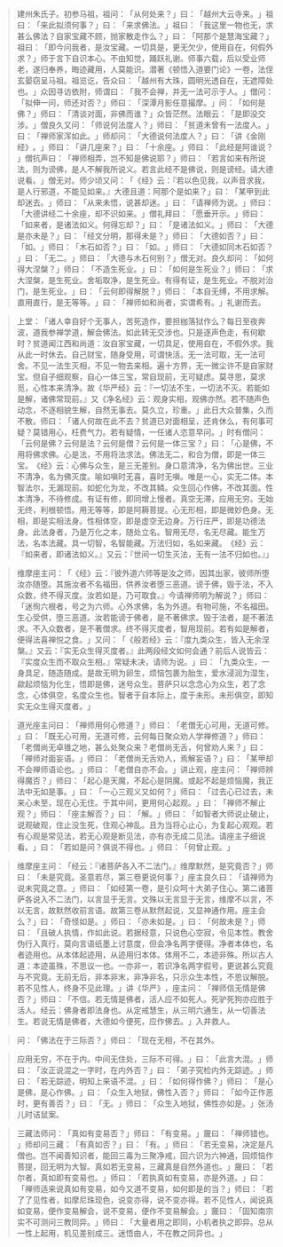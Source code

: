 
> 建州朱氏子。初参马祖，祖问：​「从何处来？​」曰：​「越州大云寺来。​」祖曰：​「来此拟须何事？​」曰：​「来求佛法。​」祖曰：​「我这里一物也无，求甚么佛法？自家宝藏不顾，抛家散走作么？​」曰：​「阿那个是慧海宝藏？​」祖曰：​「即今问我者，是汝宝藏。一切具是，更无欠少，使用自在，何假外求？​」师于言下自识本心。不由知觉，踊跃礼谢。师事六载，后以受业师老，遂归奉养，晦迹藏用，人莫能识。潜著《顿悟入道要门论》一卷，法侄玄晏窃呈马祖。祖览讫，告众曰：​「越州有大珠，圆明光透自在，无遮障处也。​」众因寻访依附，师谓曰：​「我不会禅，并无一法可示于人。​」僧问：​「拟伸一问，师还对否？​」师曰：​「深潭月影任意撮摩。​」问：​「如何是佛？​」师曰：​「清谈对面，非佛而谁？​」众皆茫然。法眼云：​「是即没交涉。​」僧良久又问：​「师说何法度人？​」师曰：​「贫道未曾有一法度人。​」曰：​「禅师家浑如此。​」师却问：​「大德说何法度人？​」曰：​「讲《金刚经》​。​」师曰：​「讲几座来？​」曰：​「十余座。​」师曰：​「此经是阿谁说？​」僧抗声曰：​「禅师相弄，岂不知是佛说耶？​」师曰：​「若言如来有所说法，则为谤佛，是人不解我所说义。若言此经不是佛说，则是谤经。请大德说看。​」僧无对。师少顷又问：​「​《经》云：『若以色见我，以声音求我，是人行邪道，不能见如来。』大德且道：阿那个是如来？​」曰：​「某甲到此却迷去。​」师曰：​「从来未悟，说甚却迷。​」曰：​「请禅师为说。​」师曰：​「大德讲经二十余座，却不识如来。​」僧礼拜曰：​「愿垂开示。​」师曰：​「如来者，是诸法如义。何得忘却？​」曰：​「是诸法如义。​」师曰：​「大德是亦未是？​」曰：​「经文分明，那得未是？​」师曰：​「大德如否？​」曰：​「如。​」师曰：​「木石如否？​」曰：​「如。​」师曰：​「大德如同木石如否？​」曰：​「无二。​」师曰：​「大德与木石何别？​」僧无对。良久却问：​「如何得大涅槃？​」师曰：​「不造生死业。​」曰：​「如何是生死业？​」师曰：​「求大涅槃，是生死业。舍垢取净，是生死业。有得有证，是生死业。不脱对治门，是生死业。​」曰：​「云何即得解脱？​」师曰：​「本自无缚，不用求解。直用直行，是无等等。​」曰：​「禅师如和尚者，实谓希有。​」礼谢而去。

> 上堂：​「诸人幸自好个无事人，苦死造作，要担枷落狱作么？每日至夜奔波，道我参禅学道，解会佛法。如此转无交涉也。只是逐声色走，有何歇时？贫道闻江西和尚道：汝自家宝藏，一切具足，使用自在，不假外求。我从此一时休去。自己财宝，随身受用，可谓快活。无一法可取，无一法可舍。不见一法生灭相，不见一物去来相。遍十方界，无一微尘许不是自家财宝。但自子细观察，自心一体三宝，常自现前，无可疑虑。莫寻思，莫求觅，心性本来清净。故《华严经》云：『一切法不生，一切法不灭。若能如是解，诸佛常现前。』又《净名经》云：观身实相，观佛亦然。若不随声色动念，不逐相貌生解，自然无事去。莫久立，珍重。​」此日大众普集，久而不散。师曰：​「诸人何故在此不去？贫道已对面相呈，还肯休么，有何事可疑？莫错用心，枉费气力。若有疑情，一任诸人恣意早问。​」时有僧问：​「云何是佛？云何是法？云何是僧？云何是一体三宝？​」曰：​「心是佛，不用将佛求佛。心是法，不用将法求法。佛法无二，和合为僧，即是一体三宝。​《经》云：心佛与众生，是三无差别。身口意清净，名为佛出世。三业不清净，名为佛灭度。喻如嗔时无喜，喜时无嗔。唯是一心，实无二体。本智法尔，无漏现前。如蛇化为龙，不改其鳞。众生回心作佛，不改其面。性本清净，不待修成。有证有修，即同增上慢者。真空无滞，应用无穷。无始无终，利根顿悟。用无等等，即是阿耨菩提。心无形相，即是微妙色身。无相，即是实相法身。性相体空，即是虚空无边身。万行庄严，即是功德法身。此法身者，乃是万化之本，随处立名。智用无尽，名无尽藏。能生万法，名本法藏。具一切智，名智能藏。万法归如，名如来藏。​《经》云：『如来者，即诸法如义。』又云：『世间一切生灭法，无有一法不归如也。』」

> 维摩座主问：​「​《经》云：『彼外道六师等是汝之师，因其出家，彼师所堕汝亦随堕。其施汝者不名福田，供养汝者堕三恶道。谤于佛，毁于法，不入众数，终不得灭度。汝若如是，乃可取食。』今请禅师明为解说？​」师曰：​「迷徇六根者，号之为六师。心外求佛，名为外道。有物可施，不名福田。生心受供，堕三恶道。汝若能谤于佛者，是不著佛求。毁于法者，是不著法求。不入众数者，是不著僧求。终不得灭度者，智用现前。若有如是解者，便得法喜禅悦之食。​」又问：​「​《般若经》云：『度九类众生，皆入无余涅槃。』又云：『实无众生得灭度者。』此两段经文如何会通？前后人说皆云：『实度众生而不取众生相。』常疑未决，请师为说。​」曰：​「九类众生，一身具足，随造随成。是故无明为卵生，烦恼包裹为胎生，爱水浸润为湿生，歘起烦恼为化生，悟即是佛，迷号众生。菩萨只以念念心为众生，若了念念，心体俱空，名度众生也。智者于自本际上，度于未形。未形俱空，即知实无众生得灭度者。​」

> 道光座主问曰：​「禅师用何心修道？​」师曰：​「老僧无心可用，无道可修。​」曰：​「既无心可用，无道可修，云何每日聚众劝人学禅修道？​」师曰：​「老僧尚无卓锥之地，甚么处聚众来？老僧尚无舌，何曾劝人来？​」曰：​「禅师对面妄语。​」师曰：​「老僧尚无舌劝人，焉解妄语？​」曰：​「某甲却不会禅师语论也。​」师曰：​「老僧自亦不会。​」讲止观，座主问：​「禅师辨得魔否？​」师曰：​「起心是天魔，不起心是阴魔。或起不起是烦恼魔，我正法中无如是事。​」曰：​「一心三观义又如何？​」师曰：​「过去心已过去，未来心未至，现在心无住。于其中间，更用何心起观。​」曰：​「禅师不解止观？​」师曰：​「座主解否？​」曰：​「解。​」师曰：​「如智者大师说止破止，说观破观，住止没生死，住观心神乱。且为当将心止心，为复起心观观。若有心观是常见法，若无心观是断见法，亦有亦无成二见法。请座主子细说看。​」曰：​「若如是问？俱说不得也。​」师曰：​「何曾止观。​」

> 维摩座主问：​「经云：『诸菩萨各入不二法门。』维摩默然，是究竟否？​」师曰：​「未是究竟。圣意若尽，第三卷更说何事？​」座主良久曰：​「请禅师为说未究竟之意。​」师曰：​「如经第一卷，是引众呵十大弟子住心。第二诸菩萨各说入不二法门，以言显于无言。文殊以无言显于无言，维摩不以言，不以无言，故默然收前言语。故第三卷从默然起说，又显神通作用。座主会么？​」曰：​「奇怪如是。​」师曰：​「亦未如是。​」曰：​「何故未是？​」师曰：​「且破人执情，作如此说。若据经意，只说色心空寂，令见本性。教舍伪行入真行，莫向言语纸墨上讨意度，但会净名两字便得。净者本体也，名者迹用也。从本体起迹用，从迹用归本体。体用不二，本迹非殊。所以古人道：本迹虽殊，不思议一也。一亦非一，若识净名两字假号，更说甚么究竟与不究竟。无前无后，非本非末，非净非名，只示众生本性，不思议解脱。若不见性人，终身不见此理。​」讲《华严》​，座主问：​「禅师信无情是佛否？​」师曰：​「不信。若无情是佛者，活人应不如死人。死驴死狗亦应胜于活人。经云：佛身者即法身也。从定戒慧生，从三明六通生，从一切善法生。若说无情是佛者，大德如今便死，应作佛去。​」入井救人。

> 问：​「佛法在于三际否？​」师曰：​「现在无相，不在其外。

> 应用无穷，不在于内。中间无住处，三际不可得。​」曰：​「此言大混。​」师曰：​「汝正说混之一字时，在内外否？​」曰：​「弟子究检内外无踪迹。​」师曰：​「若无踪迹，明知上来语不混。​」曰：​「如何得作佛？​」师曰：​「是心是佛，是心作佛。​」曰：​「众生入地狱，佛性入否？​」师曰：​「如今正作恶时，更有善否？​」曰：​「无。​」师曰：​「众生入地狱，佛性亦如是。​」张汤儿时诘鼠案。

> 三藏法师问：​「真如有变易否？​」师曰：​「有变易。​」奯曰：​「禅师错也。​」师却问三藏：​「有真如否？​」曰：​「有。​」师曰：​「若无变易，决定是凡僧也。岂不闻善知识者，能回三毒为三聚净戒，回六识为六神通，回烦恼作菩提，回无明为大智。真如若无变易，三藏真是自然外道也。​」奯曰：​「若尔者，真如即有变易也。​」师曰：​「若执真如有变易，亦是外道。​」曰：​「禅师适来说真如有变易，如今又道不变易，如何即是的当？​」师曰：​「若了了见性者，如摩尼珠现色，说变亦得，说不变亦得。若不见性人，闻说真如变易，便作变易解会，说不变易，便作不变易解会。​」奯曰：​「固知南宗实不可测问三教同异。​」师曰：​「大量者用之即同，小机者执之即异。总从一性上起用，机见差别成三。迷悟由人，不在教之同异也。​」
